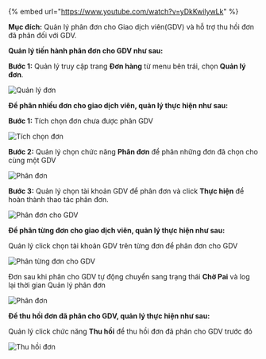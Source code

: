 {% embed url="https://www.youtube.com/watch?v=yDkKwilywLk" %}

**Mục đích:** Quản lý phân đơn cho Giao dịch viên(GDV) và hỗ trợ thu hồi đơn đã phân đối với GDV.

**Quản lý tiến hành phân đơn cho GDV như sau:**

**Bước 1:** Quản lý truy cập trang **Đơn hàng** từ menu bên trái, chọn **Quản lý đơn**.

![Quản lý đơn](https://user-images.githubusercontent.com/75475064/105478067-46c46e80-5cd5-11eb-925b-fb42ef87f9a9.png)


**Để phân nhiều đơn cho giao dịch viên, quản lý thực hiện như sau:**

**Bước 1:** Tích chọn đơn chưa được phân GDV

![Tích chọn đơn](https://user-images.githubusercontent.com/75475064/105479376-f64e1080-5cd6-11eb-96cf-83112e3969b7.png)

**Bước 2:** Quản lý chọn chức năng **Phân đơn** để phân những đơn đã chọn cho cùng một GDV

![Phân đơn](https://user-images.githubusercontent.com/75475064/105479496-1aa9ed00-5cd7-11eb-9e7e-401c42da8bb4.png)

**Bước 3:** Quản lý chọn tài khoản GDV để phân đơn và click **Thực hiện** để hoàn thành thao tác phân đơn.

![Phân đơn cho GDV](https://user-images.githubusercontent.com/75475064/105479805-7ffdde00-5cd7-11eb-9770-5c4973d04640.png)


**Để phân từng đơn cho giao dịch viên, quản lý thực hiện như sau:**

Quản lý click chọn tài khoản GDV trên từng đơn để phân đơn cho GDV

![Phân từng đơn cho GDV](https://user-images.githubusercontent.com/75475064/105479986-bf2c2f00-5cd7-11eb-9e41-4918b64d9860.png)

Đơn sau khi phân cho GDV tự động chuyển sang trạng thái **Chờ Pai** và log lại thời gian Quản lý phân đơn 

![Phân đơn](https://user-images.githubusercontent.com/75475064/105480496-65783480-5cd8-11eb-928c-5604e41f0f7f.png)


**Để thu hồi đơn đã phân cho GDV, quản lý thực hiện như sau:**

Quản lý click chức năng **Thu hồi** để thu hồi đơn đã phân cho GDV trước đó

![Thu hồi đơn](https://user-images.githubusercontent.com/75475064/105480837-d7507e00-5cd8-11eb-8745-6c26e3c1c242.png)
